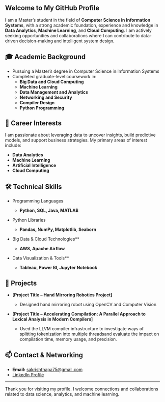 ## Welcome to My GitHub Profile

I am a Master’s student in the field of **Computer Science in Information Systems**, with a strong academic foundation, experience and knowledge in **Data Analytics**, **Machine Learning**, and **Cloud Computing**. I am actively seeking opportunities and collaborations where I can contribute to data-driven decision-making and intelligent system design.

## 🎓 Academic Background

- Pursuing a Master’s degree in Computer Science in Information Systems
- Completed graduate-level coursework in:
  - **Big Data and Cloud Computing**
  - **Machine Learning**
  - **Data Management and Analytics**
  - **Networking and Security**
  - **Compiler Design**
  - **Python Programming**

## 💼 Career Interests

I am passionate about leveraging data to uncover insights, build predictive models, and support business strategies. My primary areas of interest include:

- **Data Analytics**
- **Machine Learning**
- **Artificial Intelligence**
- **Cloud Computing**

## 🛠️ Technical Skills

- Programming Languages
  - **Python, SQL, Java, MATLAB**

- Python Libraries
  - **Pandas, NumPy, Matplotlib, Seaborn**

- Big Data & Cloud Technologies**  
  - **AWS, Apache Airflow**

- Data Visualization & Tools**  
  - **Tableau, Power BI, Jupyter Notebook**

## 📁 Projects

- **[Project Title – Hand Mirroring Robotics Project]**
  - Designed hand mirroring robot using OpenCV and Computer Vision.

- **[Project Title – Accelerating Compilation: A Parallel Approach to Lexical Analysis in Modern Compilers]**
  - Used the LLVM compiler infrastructure to investigate ways of splitting tokenization into multiple threadsand evaluate the impact on compilation time, memory usage, and precision.

## 📫 Contact & Networking

- **Email:** sakrishthapa75@gmail.com
- [LinkedIn Profile](https://www.linkedin.com/in/purna-thapa-50a990162/)
---

Thank you for visiting my profile. I welcome connections and collaborations related to data science, analytics, and machine learning.
